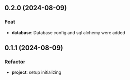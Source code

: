## 0.2.0 (2024-08-09)

### Feat

- **database**: Database config and sql alchemy were added

## 0.1.1 (2024-08-09)

### Refactor

- **project**: setup initializing
